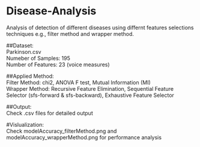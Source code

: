 # Disease-Analysis
Analysis of detection of different diseases using differnt features selections techniques e.g., filter method and wrapper method.

##Dataset:<br />
Parkinson.csv <br />
Numeber of Samples: 195<br />
Number of Features: 23 (voice measures)<br />

##Applied Method:<br />
Filter Method: chi2, ANOVA F test, Mutual Information (MI)<br />
Wrapper Method: Recursive Feature Elimination, Sequential Feature Selector (sfs-forward & sfs-backward), Exhaustive Feature Selector<br />

##Output:<br />
Check .csv files for detailed output<br />

#Vislualization:<br />
Check modelAccuracy_filterMethod.png and modelAccuracy_wrapperMethod.png for performance analysis <br />

